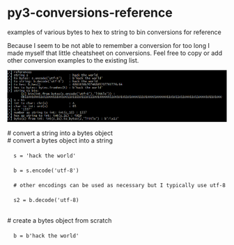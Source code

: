 # py3-conversions-reference
examples of various bytes to hex to string to bin conversions for reference
<p>
Because I seem to be not able to remember a conversion for too long I made myself that little cheatsheet on conversions. Feel free to copy or add other conversion examples to the existing list.
</p>
<p>
  <img src='https://github.com/zaphoxx/py3-conversions-reference/blob/master/2018-05-22%2013_00_29-Clipboard.png'>
  </p>
<p>
  # convert a string into a bytes object<br>
  # convert a bytes object into a string<br>
<code>
  s = 'hack the world'<br>
  b = s.encode('utf-8') <br>
  # other encodings can be used as necessary but I typically use utf-8<br>
  s2 = b.decode('utf-8)<br>
</code></p>
<p>
  # create a bytes object from scratch<br>
<code>
  b = b'hack the world'<br>
  </code>
  </p>
  
  
  
